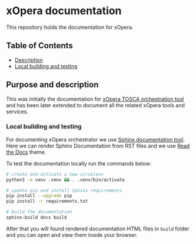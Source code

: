 # xOpera documentation
This repository holds the documentation for xOpera.

## Table of Contents
  - [Description](#purpose-and-description)
  - [Local building and testing](#local-building-and-testing)

## Purpose and description
This was initially the documentation for [xOpera TOSCA orchestration tool](https://github.com/xlab-si/xopera-opera) and
has been later extended to document all the related xOpera tools and services.

### Local building and testing
For documenting xOpera orchestrator we use [Sphinx documentation tool](https://www.sphinx-doc.org/en/master/).
Here we can render Sphinx Documentation from RST files and we use [Read the Docs](https://readthedocs.org/) theme.

To test the documentation locally run the commands below:

```bash
# create and activate a new virualenv
python3 -m venv .venv && . .venv/bin/activate

# update pip and install Sphinx requirements
pip install --upgrade pip
pip install -r requirements.txt

# build the documentation
sphinx-build docs build
```

After that you will found rendered documentation HTML files in `build` folder and you can open and view them inside 
your browser. 
